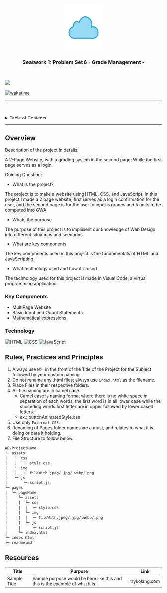 <a name="readme-top">

<br/>

<br />
<div align="center">
  <a href="https://github.com/zyx-0314/">
    <img src="./assets/img/BluuCloud.png" alt="BluuCloud" width="130" height="150">
  </a>

  <h3 align = "center">Seatwork 1: Problem Set 6 - Grade Management -</h3>
</div>

<br />


![](https://visit-counter.vercel.app/counter.png?page=OwenLiangco/AWD-Seatwork-1-6-LO-25)

[![wakatime](https://wakatime.com/badge/user/560aac68-1590-4066-a9a0-d2f81918e124/project/910a5b41-171a-44fc-9c84-683f9b6e7332.svg)](https://wakatime.com/badge/user/560aac68-1590-4066-a9a0-d2f81918e124/project/910a5b41-171a-44fc-9c84-683f9b6e7332)

---

<br />
<br />

<details>
  <summary>Table of Contents</summary>
  <ol>
    <li>
      <a href="#overview">Overview</a>
      <ol>
        <li>
          <a href="#key-components">Key Components</a>
        </li>
        <li>
          <a href="#technology">Technology</a>
        </li>
      </ol>
    </li>
    <li>
      <a href="#rule,-practices-and-principles">Rules, Practices and Principles</a>
    </li>
    <li>
      <a href="#resources">Resources</a>
    </li>
  </ol>
</details>

---

## Overview

Description of the project in details.

A 2-Page Website, with a grading system in the second page; While the first page serves as a login.


Guiding Question:
- What is the project?

The project is to make a website using HTML, CSS, and JavaScript. In this project I made a 2 page website, first serves as a login confirmation for the user, and the second page is for the user to input 5 grades and 5 units to be computed into GWA.
- Whats the purpose

The purpose of this project is to impliment our knowledge of Web Design into different situations and scenarios.

- What are key components

The key components used in this project is the fundamentals of HTML and JavaScripting.

- What technology used and how it is used

The technology used for this project is made in Visual Code, a virtual programming application.

### Key Components

- MultiPage Website
- Basic Input and Ouput Statements
- Mathematical expressions

### Technology

![HTML](https://img.shields.io/badge/HTML-E34F26?style=for-the-badge&logo=html5&logoColor=white)
![CSS](https://img.shields.io/badge/CSS-1572B6?style=for-the-badge&logo=css3&logoColor=white)
![JavaScript](https://img.shields.io/badge/JavaScript-F7DF1E?style=for-the-badge&logo=javascript&logoColor=white)

## Rules, Practices and Principles
1. Always use `WD-` in the front of the Title of the Project for the Subject followed by your custom naming.
2. Do not rename any .html files; always use `index.html` as the filename.
3. Place Files in their respective folders.
4. All file naming are in camel case.
   - Camel case is naming format where there is no white space in separation of each words, the first word is in all lower case while the succeding words first letter are in upper followed by lower cased letters.
   - ex.: buttonAnimatedStyle.css
5. Use only `External CSS`.
6. Renaming of Pages folder names are a must, and relates to what it is doing or data it holding.
7. File Structure to follow below.

```
WD-ProjectName
└─ assets
|   └─ css
|   |   └─ style.css
|   └─ img
|   |   └─ fileWith.jpeg/.jpg/.webp/.png
|   └─ js
|       └─ script.js
└─ pages
|  └─ pageName
|     └─ assets
|     |  └─ css
|     |  |  └─ style.css
|     |  └─ img
|     |  |  └─ fileWith.jpeg/.jpg/.webp/.png
|     |  └─ js
|     |     └─ script.js
|     └─ index.html
└─ index.html
└─ readme.md
```

## Resources


| Title | Purpose | Link |
|-|-|-|
| Sample Title | Sample purpose would be here like this and this is the example of what it is. | trykolang.com |
